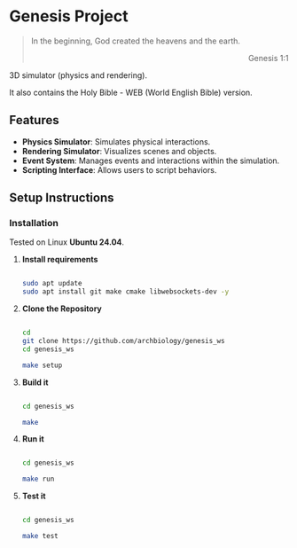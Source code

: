 # Genesis Project

> In the beginning, God created the heavens and the earth.
> <p style="text-align: right">Genesis 1:1</p>

3D simulator (physics and rendering).

It also contains the Holy Bible - WEB (World English Bible) version.

## Features

- **Physics Simulator**: Simulates physical interactions.
- **Rendering Simulator**: Visualizes scenes and objects.
- **Event System**: Manages events and interactions within the simulation.
- **Scripting Interface**: Allows users to script behaviors.

## Setup Instructions

### Installation

Tested on Linux **Ubuntu 24.04**.

1. **Install requirements**

    ```bash

    sudo apt update
    sudo apt install git make cmake libwebsockets-dev -y
    ```

2. **Clone the Repository**

    ```bash

    cd
    git clone https://github.com/archbiology/genesis_ws
    cd genesis_ws

    make setup
    ```

4. **Build it**

    ```bash

    cd genesis_ws

    make
    ```


4. **Run it**

    ```bash

    cd genesis_ws

    make run
    ```

5. **Test it**

    ```bash

    cd genesis_ws

    make test
    ```
